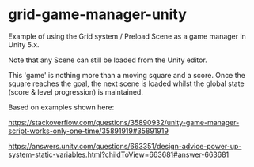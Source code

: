 # grid-game-manager-unity

Example of using the Grid system / Preload Scene as a game manager in Unity 5.x. 

Note that any Scene can still be loaded from the Unity editor.


This 'game' is nothing more than a moving square and a score. Once the square reaches the goal, the next scene is loaded whilst the global state (score & level progression) is maintained.


Based on examples shown here:

https://stackoverflow.com/questions/35890932/unity-game-manager-script-works-only-one-time/35891919#35891919

https://answers.unity.com/questions/663351/design-advice-power-up-system-static-variables.html?childToView=663681#answer-663681
